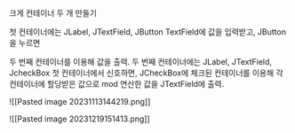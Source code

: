 크게 컨테이너 두 개 만들기

첫 컨테이너에는 JLabel, JTextField, JButton 
TextField에 값을 입력받고, JButton을 누르면 

두 번째 컨테이너를 이용해 값을 출력.
두 번째 컨테이너에는 JLabel, JTextField, JcheckBox
첫 컨테이너에서 신호하면, JCheckBox에 체크된 컨테이너를 이용해 각 컨테이너에 할당받은 값으로 mod 연산한 값을 JTextField에 출력.

![[Pasted image 20231113144219.png]]


![[Pasted image 20231219151413.png]]

